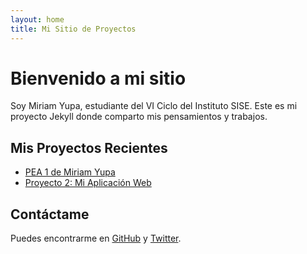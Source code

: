 ```yaml
---
layout: home
title: Mi Sitio de Proyectos
---
```


# Bienvenido a mi sitio

Soy Miriam Yupa, estudiante del VI Ciclo del Instituto SISE. Este es mi proyecto Jekyll donde comparto mis pensamientos y trabajos.

## Mis Proyectos Recientes

- [PEA 1 de Miriam Yupa](https://miriamyupa.github.io/PEA2_YupaMiriam/2024/09/30/pea2-miriam-yupa.html)
- [Proyecto 2: Mi Aplicación Web](https://github.com/MiriamYupa/MiAplicacionWeb)

## Contáctame
Puedes encontrarme en [GitHub](https://github.com/MiriamYupaQuispe) y [Twitter](https://twitter.com/Miriam60903033).
